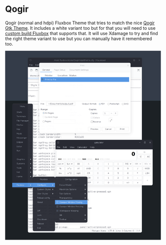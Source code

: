 # Qogir
Qogir (normal and hdpi) Fluxbox Theme that tries to match the nice [Qogir Gtk Theme](https://github.com/vinceliuice/Qogir-theme). It includes a white variant too but for that you will need to use [custom build Fluxbox](https://github.com/pijulius/fluxbox) that supports that. It will use Xdamage to try and find the right theme variant to use but you can manually have it remembered too.

![Qogir Screenshot](https://github.com/pijulius/fluxbox-themes/blob/main/qogir.png)
